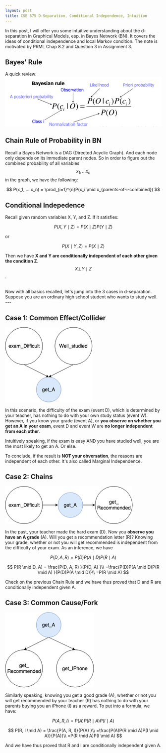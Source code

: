```yaml
---
layout: post
title: CSE 575 D-Separation, Conditional Independence, Intuition
---
```

In this post, I will offer you some intuitive understanding about the d-separation in Graphical Models, esp. in Bayes Network (BN). It covers the ideas of conditional independence and local Markov condition. The note is motivated by PRML Chap 8.2 and Question 3 in Assignment 3. 

Bayes' Rule
---
A quick review:
![](../images/bayesrule.png)

Chain Rule of Probability in BN
---
Recall a Bayes Network is a DAG (Directed Acyclic Graph). And each node only depends on its immediate parent nodes. So in order to figure out the combined probability of all variables $$x_1, ... x_n$$
in the graph, we have the following:

$$
P(x_1, ... x_n) = \prod_{i=1}^{n}P(x_i \mid x_{parents-of-i-combined})
$$

Conditional Indepedence
---
Recall given random variables X, Y, and Z. If it satisfies:

$$
P(X, Y \mid Z) = P(X \mid Z) P(Y \mid Z)
$$

or

$$
P(X\mid Y, Z) = P(X \mid Z) 
$$

Then we have **X and Y are conditionally independent of each other given the condition Z**. $$X \bot Y \mid Z$$.

<br>
Now with all basics recalled, let's jump into the 3 cases in d-separation. Suppose you are an ordinary high school student who wants to study well.
<br>
---

Case 1: Common Effect/Collider
---

![c1](../images/common-effect.png)


In this scenario, the difficulty of the exam (event D), which is determined by your teacher, has nothing to do with your own study status (event W). However, if you know your grade (event A), or **you observe on whether you get an A in your exam**, event D and event W are **no longer independent from each other**. 

Intuitively speaking, if the exam is easy AND you have studied well, you are the most likely to get an A. Or else.

To conclude, if the result is **NOT your obversation**, the reasons are independent of each other. It's also called Marginal Independence.

Case 2: Chains
---
![c2](../images/chain-cause.png)

In the past, your teacher made the hard exam (D). Now you **observe you have an A grade** (A). Will you get a recommendation letter (R)? Knowing your grade, whether or not you will get recommended is independent from the difficulty of your exam. As an inference, we have

$$
P(D, A, R) = P(D)P(A \mid D)P(R \mid A) 
$$

$$
P(R \mid D, A) = \frac{P(D, A, R) }{P(D, A) }\\
=\frac{P(D)P(A \mid D)P(R \mid A) }{P(D)P(A \mid D)}\\
=P(R \mid A)
$$

Check on the previous Chain Rule and we have thus proved that D and R are conditionally independent given A.


Case 3: Common Cause/Fork
---

![c3](../images/common-cause.png)

Similarly speaking, knowing you get a good grade (A), whether or not you will get recommended by your teacher (R) has nothing to do with your parents buying you an iPhone (I) as a reward. To put into a formula, we have:

$$
P(A, R, I) = P(A)P(R \mid A)P(I \mid A) 
$$

$$
P(R, I \mid A) = \frac{P(A, R, I)}{P(A) }\\
=\frac{P(A)P(R \mid A)P(I \mid A)}{P(A)}\\
=P(R \mid A)P(I \mid A)
$$

And we have thus proved that R and I are conditionally independent given A.
